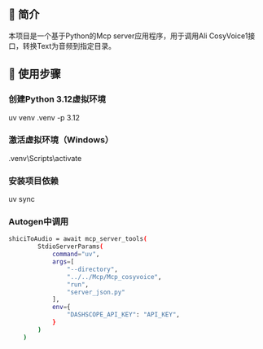 ## 📝 简介

本项目是一个基于Python的Mcp server应用程序，用于调用Ali CosyVoice1接口，转换Text为音频到指定目录。

## 🚀 使用步骤

### 创建Python 3.12虚拟环境
uv venv .venv -p 3.12

### 激活虚拟环境（Windows）
.venv\Scripts\activate

### 安装项目依赖
uv sync

### Autogen中调用
```bash
shiciToAudio = await mcp_server_tools(
        StdioServerParams(
            command="uv",
            args=[
                "--directory",
                "../../Mcp/Mcp_cosyvoice",
                "run",
                "server_json.py"
            ],
            env={
                "DASHSCOPE_API_KEY": "API_KEY",
            }
        )
    )